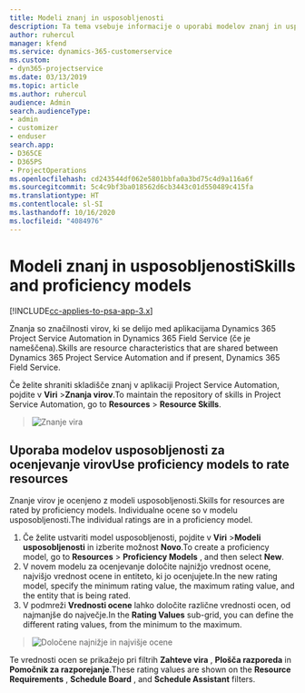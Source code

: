 ```yaml
---
title: Modeli znanj in usposobljenosti
description: Ta tema vsebuje informacije o uporabi modelov znanj in usposobljenosti.
author: ruhercul
manager: kfend
ms.service: dynamics-365-customerservice
ms.custom:
- dyn365-projectservice
ms.date: 03/13/2019
ms.topic: article
ms.author: ruhercul
audience: Admin
search.audienceType:
- admin
- customizer
- enduser
search.app:
- D365CE
- D365PS
- ProjectOperations
ms.openlocfilehash: cd243544df062e5801bbfa0a3bd75c4d9a116a6f
ms.sourcegitcommit: 5c4c9bf3ba018562d6cb3443c01d550489c415fa
ms.translationtype: HT
ms.contentlocale: sl-SI
ms.lasthandoff: 10/16/2020
ms.locfileid: "4084976"
---
```

# <a name="skills-and-proficiency-models"></a><span data-ttu-id="1be79-103">Modeli znanj in usposobljenosti</span><span class="sxs-lookup"><span data-stu-id="1be79-103">Skills and proficiency models</span></span>

[!INCLUDE[cc-applies-to-psa-app-3.x](../includes/cc-applies-to-psa-app-3x.md)]

<span data-ttu-id="1be79-104">Znanja so značilnosti virov, ki se delijo med aplikacijama Dynamics 365 Project Service Automation in Dynamics 365 Field Service (če je nameščena).</span><span class="sxs-lookup"><span data-stu-id="1be79-104">Skills are resource characteristics that are shared between Dynamics 365 Project Service Automation and if present, Dynamics 365 Field Service.</span></span> 

<span data-ttu-id="1be79-105">Če želite shraniti skladišče znanj v aplikaciji Project Service Automation, pojdite v **Viri** \>**Znanja virov**.</span><span class="sxs-lookup"><span data-stu-id="1be79-105">To maintain the repository of skills in Project Service Automation, go to **Resources** \> **Resource Skills**.</span></span> 

> ![Znanje vira](media/Resource-Management-image84.png)

## <a name="use-proficiency-models-to-rate-resources"></a><span data-ttu-id="1be79-107">Uporaba modelov usposobljenosti za ocenjevanje virov</span><span class="sxs-lookup"><span data-stu-id="1be79-107">Use proficiency models to rate resources</span></span>

<span data-ttu-id="1be79-108">Znanje virov je ocenjeno z modeli usposobljenosti.</span><span class="sxs-lookup"><span data-stu-id="1be79-108">Skills for resources are rated by proficiency models.</span></span> <span data-ttu-id="1be79-109">Individualne ocene so v modelu usposobljenosti.</span><span class="sxs-lookup"><span data-stu-id="1be79-109">The individual ratings are in a proficiency model.</span></span> 

1. <span data-ttu-id="1be79-110">Če želite ustvariti model usposobljenosti, pojdite v **Viri** \>**Modeli usposobljenosti** in izberite možnost **Novo**.</span><span class="sxs-lookup"><span data-stu-id="1be79-110">To create a proficiency model, go to **Resources** \> **Proficiency Models** , and then select **New**.</span></span>
2. <span data-ttu-id="1be79-111">V novem modelu za ocenjevanje določite najnižjo vrednost ocene, najvišjo vrednost ocene in entiteto, ki jo ocenjujete.</span><span class="sxs-lookup"><span data-stu-id="1be79-111">In the new rating model, specify the minimum rating value, the maximum rating value, and the entity that is being rated.</span></span>
3. <span data-ttu-id="1be79-112">V podmreži **Vrednosti ocene** lahko določite različne vrednosti ocen, od najmanjše do največje.</span><span class="sxs-lookup"><span data-stu-id="1be79-112">In the **Rating Values** sub-grid, you can define the different rating values, from the minimum to the maximum.</span></span>

> ![Določene najnižje in najvišje ocene](media/Resource-Management-image85.png)

<span data-ttu-id="1be79-114">Te vrednosti ocen se prikažejo pri filtrih **Zahteve vira** , **Plošča razporeda** in **Pomočnik za razporejanje**.</span><span class="sxs-lookup"><span data-stu-id="1be79-114">These rating values are shown on the **Resource Requirements** , **Schedule Board** , and **Schedule Assistant** filters.</span></span>
